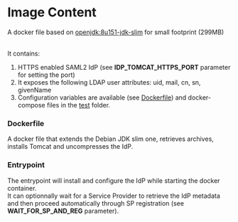 # Image Content
A docker file based on [openjdk:8u151-jdk-slim](https://github.com/docker-library/openjdk/blob/a893fe3cd82757e7bccc0948c88bfee09bd916c3/8-jdk/slim/Dockerfile) for small footprint (299MB)<br><br>

It contains:

1. HTTPS enabled SAML2 IdP (see **IDP_TOMCAT_HTTPS_PORT** parameter for setting the port)
2. It exposes the following LDAP user attributes: uid, mail, cn, sn, givenName
3. Configuration variables are available (see [Dockerfile](Dockerfile)) and docker-compose files in the [test](../tests) folder.

### Dockerfile
A docker file that extends the Debian JDK slim one, retrieves archives, installs Tomcat and uncompresses the IdP.

### Entrypoint
The entrypoint will install and configure the IdP while starting the docker container.  
It can optionnally wait for a Service Provider to retrieve the IdP metadata and then proceed automatically through SP registration (see **WAIT_FOR_SP_AND_REG** parameter).